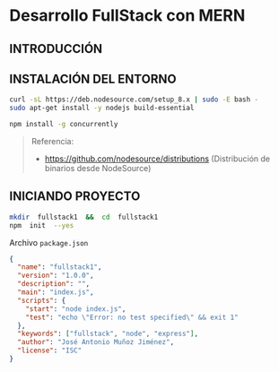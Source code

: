 # Desarrollo FullStack con MERN


## INTRODUCCIÓN



## INSTALACIÓN DEL ENTORNO

```bash 
curl -sL https://deb.nodesource.com/setup_8.x | sudo -E bash -
sudo apt-get install -y nodejs build-essential

npm install -g concurrently
```

> Referencia: 
> -  https://github.com/nodesource/distributions  (Distribución de binarios desde NodeSource)


## INICIANDO PROYECTO

```bash
mkdir  fullstack1  &&  cd  fullstack1
npm  init  --yes
```

Archivo `package.json`

```json
{
  "name": "fullstack1",
  "version": "1.0.0",
  "description": "",
  "main": "index.js",
  "scripts": {
    "start": "node index.js",
    "test": "echo \"Error: no test specified\" && exit 1"
  },
  "keywords": ["fullstack", "node", "express"],
  "author": "José Antonio Muñoz Jiménez",
  "license": "ISC"
}

```


